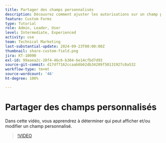 ```yaml
---
title: Partager des champs personnalisés
description: Découvrez comment ajuster les autorisations sur un champ personnalisé pour déterminer si les utilisateurs et utilisatrices peuvent gérer ou seulement afficher le champ personnalisé.
feature: Custom Forms
type: Tutorial
role: Admin, Leader, User
level: Intermediate, Experienced
activity: use
team: Technical Marketing
last-substantial-update: 2024-09-23T00:00:00Z
thumbnail: share-custom-field.png
jira: KT-10090
exl-id: 99aaea2c-28f4-46c6-b384-6e14cfbd7d93
source-git-commit: d17df7162ccaab6b62db34209f50131927c0a532
workflow-type: tm+mt
source-wordcount: '46'
ht-degree: 100%

---
```


# Partager des champs personnalisés


Dans cette vidéo, vous apprendrez à déterminer qui peut afficher et/ou modifier un champ personnalisé.

>[!VIDEO](https://video.tv.adobe.com/v/3432949/?quality=12&learn=on&enablevpops)

